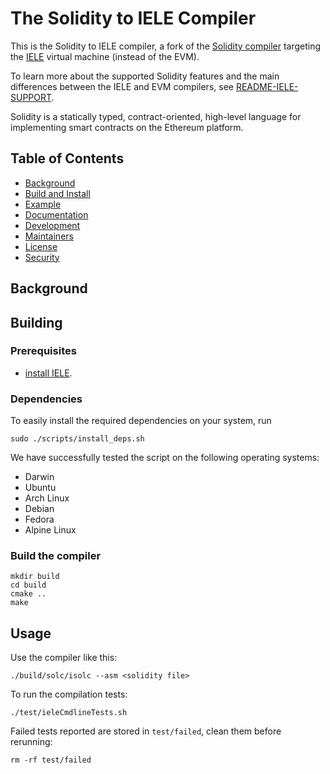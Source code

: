 # The Solidity to IELE Compiler

This is the Solidity to IELE compiler, a fork of the [Solidity compiler](https://github.com/ethereum/solidity) targeting the [IELE](https://github.com/runtimeverification/iele-semantics) virtual machine (instead of the EVM).

To learn more about the supported Solidity features and the main differences between the IELE and EVM compilers, see [README-IELE-SUPPORT](README-IELE-SUPPORT.md). 

Solidity is a statically typed, contract-oriented, high-level language for implementing smart contracts on the Ethereum platform.

## Table of Contents

- [Background](#background)
- [Build and Install](#build-and-install)
- [Example](#example)
- [Documentation](#documentation)
- [Development](#development)
- [Maintainers](#maintainers)
- [License](#license)
- [Security](#security)

## Background

## Building

### Prerequisites

* [install IELE](https://github.com/runtimeverification/iele-semantics/blob/master/INSTALL.md).

### Dependencies

To easily install the required dependencies on your system, run 

```
sudo ./scripts/install_deps.sh
```

We have successfully tested the script on the following operating systems:

* Darwin
* Ubuntu
* Arch Linux
* Debian 
* Fedora
* Alpine Linux

### Build the compiler

```
mkdir build
cd build
cmake ..
make
```

## Usage

Use the compiler like this:

```
./build/solc/isolc --asm <solidity file>
```

To run the compilation tests:
```
./test/ieleCmdlineTests.sh
```

Failed tests reported are stored in `test/failed`, clean them before rerunning:

```
rm -rf test/failed
```
